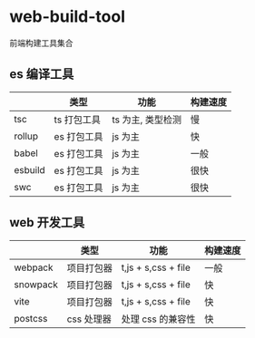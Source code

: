 # web-build-tool

前端构建工具集合

## es 编译工具

|         | 类型        | 功能              | 构建速度 |
| ------- | ----------- | ----------------- | -------- |
| tsc     | ts 打包工具 | ts 为主, 类型检测 | 慢       |
| rollup  | es 打包工具 | js 为主           | 快       |
| babel   | es 打包工具 | js 为主           | 一般     |
| esbuild | es 打包工具 | js 为主           | 很快     |
| swc     | es 打包工具 | js 为主           | 很快     |

## web 开发工具

|          | 类型       | 功能                | 构建速度 |
| -------- | ---------- | ------------------- | -------- |
| webpack  | 项目打包器 | t,js + s,css + file | 一般     |
| snowpack | 项目打包器 | t,js + s,css + file | 快       |
| vite     | 项目打包器 | t,js + s,css + file | 快       |
| postcss  | css 处理器 | 处理 css 的兼容性   | 快       |
